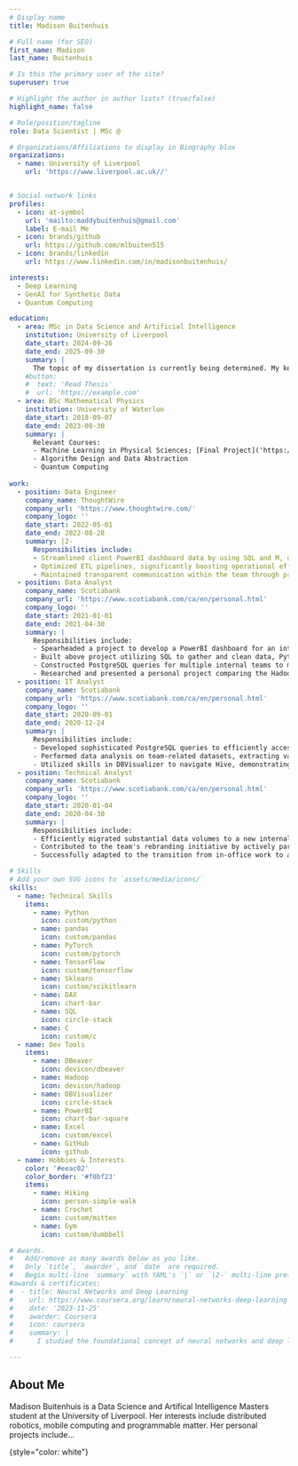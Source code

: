 ```yaml
---
# Display name
title: Madison Buitenhuis

# Full name (for SEO)
first_name: Madison
last_name: Buitenhuis

# Is this the primary user of the site?
superuser: true

# Highlight the author in author lists? (true/false)
highlight_name: false

# Role/position/tagline
role: Data Scientist | MSc @

# Organizations/Affiliations to display in Biography blox
organizations:
  - name: University of Liverpool
    url: 'https://www.liverpool.ac.uk//'


# Social network links
profiles:
  - icon: at-symbol
    url: 'mailto:maddybuitenhuis@gmail.com'
    label: E-mail Me
  - icon: brands/github
    url: https://github.com/mlbuiten515
  - icon: brands/linkedin
    url: https://www.linkedin.com/in/madisonbuitenhuis/

interests:
  - Deep Learning
  - GenAI for Synthetic Data
  - Quantum Computing

education:
  - area: MSc in Data Science and Artificial Intelligence
    institution: University of Liverpool
    date_start: 2024-09-26
    date_end: 2025-09-30
    summary: |
      The topic of my dissertation is currently being determined. My key area of interest is deep learning for the physical sciences.
    #button:
    #  text: 'Read Thesis'
    #  url: 'https://example.com'
  - area: BSc Mathematical Physics
    institution: University of Waterloo
    date_start: 2018-09-07
    date_end: 2023-08-30
    summary: |
      Relevant Courses:
      - Machine Learning in Physical Sciences; [Final Project]('https://github.com/jensenlawrence/phys490')
      - Algorithm Design and Data Abstraction
      - Quantum Computing
  
work:
  - position: Data Engineer
    company_name: ThoughtWire
    company_url: 'https://www.thoughtwire.com/'
    company_logo: ''
    date_start: 2022-05-01
    date_end: 2022-08-28
    summary: |2-
      Responsibilities include:
      - Streamlined client PowerBI dashboard data by using SQL and M, developing metrics, and seamlessly integrating data
      - Optimized ETL pipelines, significantly boosting operational efficiency for customer dashboards
      - Maintained transparent communication within the team through presentations and regular Jira updates on project advancements
  - position: Data Analyst
    company_name: Scotiabank
    company_url: 'https://www.scotiabank.com/ca/en/personal.html'
    company_logo: ''
    date_start: 2021-01-01
    date_end: 2021-04-30
    summary: |
      Responsibilities include:
      - Spearheaded a project to develop a PowerBI dashboard for an internal team, allowing said team to increase efficiency
      - Built above project utilizing SQL to gather and clean data, Python to automate running the SQL process daily, and PowerBI to construct the dashboard
      - Constructed PostgreSQL queries for multiple internal teams to meet specific needs
      - Researched and presented a personal project comparing the Hadoop ecosystem with Minio, DremIO and Kubernetes to the Data Governance team.
  - position: IT Analyst
    company_name: Scotiabank
    company_url: 'https://www.scotiabank.com/ca/en/personal.html'
    company_logo: ''
    date_start: 2020-09-01
    date_end: 2020-12-24
    summary: |
      Responsibilities include:
      - Developed sophisticated PostgreSQL queries to efficiently access and uphold data quality within a Hive database
      - Performed data analysis on team-related datasets, extracting valuable insights
      - Utilized skills in DBVisualizer to navigate Hive, demonstrating a high level of proficiency in database visualization tools
  - position: Technical Analyst
    company_name: Scotiabank
    company_url: 'https://www.scotiabank.com/ca/en/personal.html'
    company_logo: ''
    date_start: 2020-01-04
    date_end: 2020-04-30
    summary: |
      Responsibilities include:
      - Efficiently migrated substantial data volumes to a new internal website, ensuring efficiency and data integrity
      - Contributed to the team's rebranding initiative by actively participating in the creation of an internal logo and newsletter
      - Successfully adapted to the transition from in-office work to a remote environment

# Skills
# Add your own SVG icons to `assets/media/icons/`
skills:
  - name: Technical Skills
    items:
      - name: Python
        icon: custom/python
      - name: pandas
        icon: custom/pandas
      - name: PyTorch
        icon: custom/pytorch
      - name: TensorFlow
        icon: custom/tensorflow
      - name: Sklearn
        icon: custom/scikitlearn
      - name: DAX
        icon: chart-bar
      - name: SQL
        icon: circle-stack
      - name: C
        icon: custom/c
  - name: Dev Tools
    items:
      - name: DBeaver
        icon: devicon/dbeaver
      - name: Hadoop
        icon: devicon/hadoop
      - name: DBVisualizer
        icon: circle-stack
      - name: PowerBI
        icon: chart-bar-square
      - name: Excel
        icon: custom/excel
      - name: GitHub
        icon: github
  - name: Hobbies & Interests
    color: '#eeac02'
    color_border: '#f0bf23'
    items:
      - name: Hiking
        icon: person-simple-walk
      - name: Crochet
        icon: custom/mitten
      - name: Gym
        icon: custom/dumbbell

# Awards.
#   Add/remove as many awards below as you like.
#   Only `title`, `awarder`, and `date` are required.
#   Begin multi-line `summary` with YAML's `|` or `|2-` multi-line prefix and indent 2 spaces below.
#awards & certificates:
#  - title: Neural Networks and Deep Learning
#    url: https://www.coursera.org/learn/neural-networks-deep-learning
#    date: '2023-11-25'
#    awarder: Coursera
#    icon: coursera
#    summary: |
#      I studied the foundational concept of neural networks and deep learning. By the end, I was familiar with the significant technological trends driving the rise of deep learning; build, train, and apply fully connected deep neural networks; implement efficient (vectorized) neural networks; identify key parameters in a neural network’s architecture; and apply deep learning to your own applications.

---
```


## About Me

Madison Buitenhuis is a Data Science and Artifical Intelligence Masters student at the University of Liverpool. Her interests include distributed robotics, mobile computing and programmable matter. Her personal projects include...

{style="color: white"}
